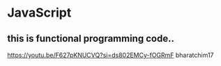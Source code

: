 # JavaScript 
this is functional programming code..
----------------------------------------------
https://youtu.be/F627pKNUCVQ?si=ds802EMCy-fOGRmF
bharatchim17
